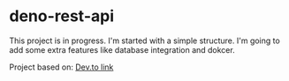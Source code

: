 # deno-rest-api

This project is in progress. I'm started with a simple structure.
I'm going to add some extra features like database integration and dokcer.

Project based on: [Dev.to link](https://dev.to/kryz/write-a-small-api-using-deno-1cl0)
